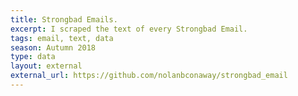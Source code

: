 ```yaml
---
title: Strongbad Emails.
excerpt: I scraped the text of every Strongbad Email.
tags: email, text, data
season: Autumn 2018
type: data
layout: external
external_url: https://github.com/nolanbconaway/strongbad_email
---
```

